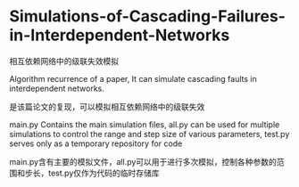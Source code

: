 # Simulations-of-Cascading-Failures-in-Interdependent-Networks
相互依赖网络中的级联失效模拟

Algorithm recurrence of a paper, It can simulate cascading faults in interdependent networks.

是该篇论文的复现，可以模拟相互依赖网络中的级联失效

main.py Contains the main simulation files, all.py can be used for multiple simulations to control the range and step size of various parameters, test.py serves only as a temporary repository for code

main.py含有主要的模拟文件，all.py可以用于进行多次模拟，控制各种参数的范围和步长，test.py仅作为代码的临时存储库
